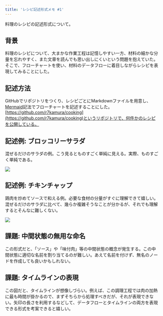 ```yaml
---
title: 'レシピ記述形式メモ #1'
---
```

料理のレシピの記述形式について。

背景
--

料理のレシピについて、大まかな作業工程は記憶しやすい一方、材料の細かな分量を忘れやすく、また文章を読んでも思い出しにくいという問題を抱えていた。そこで、フローチャートを使い、材料のデータフローに着目しながらレシピを表現してみることにした。

記述方法
----

GitHubでリポジトリをつくり、レシピごとにMarkdownファイルを用意し、[Mermaid](https://mermaid-js.github.io/)記法でフローチャートを記述することにした。[https://github.com/r7kamura/cooking](https://github.com/r7kamura/cooking)というリポジトリで、何件かのレシピを公開している。

記述例: ブロッコリーサラダ
--------------

混ぜるだけのサラダの例。こう見るとものすごく単純に見える。実際、ものすごく単純である。

![](https://lh6.googleusercontent.com/zesWUCY7cxgD83rhatyJsUBTcXc5dPXFb_zsT7Yhqc4ESgWKwAbaLYJRsQAqfFW2G2oVT4VmMs9OVIBgD-wXIX3UjUBFycsB0QIi4atY-6rpMhJ7XDSK775gq76Y09dBZmHOAAszlzet4PIYtQ)

記述例: チキンチャップ
------------

鶏肉を炒めてソースで和える例。必要な食材の分量がすぐに理解できて嬉しい。混ぜるだけのサラダに比べて、幾らか複雑そうなことが分かるが、それでも理解するとそんなに難しくない。

![](https://lh5.googleusercontent.com/ZjfyS4T-A7szytTsSn3xvMcVJls57loAGIuGqF-_DjiDu3IPi8f6-1nTTk4Xt5SrP7pTplrNw-8NpjZPxLxMK3_efAONcQry154F3cwr5w7RSpCXfA3Imo53AkUHBpw0qkV06OFyt-NtO5i1Mg)

課題: 中間状態の無用な命名
--------------

この形式だと、「ソース」や「味付肉」等の中間状態の概念が発生する。この中間状態に適切な名前を割り当てるのが難しい。あえて名前を付けず、無名のノードを作成しても良いかもしれない。

課題: タイムラインの表現
-------------

この図だと、タイムラインが想像しづらい。例えば、この調理工程では肉の加熱に最も時間が掛かるので、まずそちらから処理すべきだが、それが表現できない。矢印の長さを利用するなどして、データフローとタイムラインの両方を表現できる形式を考案できると嬉しい。
